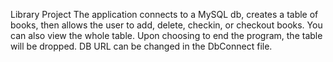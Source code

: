 Library Project
The application connects to a MySQL db, creates a table of books, then allows
the user to add, delete, checkin, or checkout books. You can also view the whole table. 
Upon choosing to end the program, the table will be dropped. 
DB URL can be changed in the DbConnect file. 
